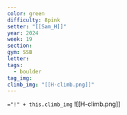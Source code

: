 ```yaml
---
color: green
difficulty: 8pink
setter: "[[Sam_H]]"
year: 2024
week: 19
section: 
gym: SSB
letter: 
tags:
  - boulder
tag_img: 
climb_img: "[[H-climb.png]]"
---
```

`="!" + this.climb_img`
![[H-climb.png]]
